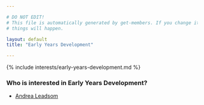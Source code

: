 ```yaml
---

# DO NOT EDIT!
# This file is automatically generated by get-members. If you change it, bad
# things will happen.

layout: default
title: "Early Years Development"

---
```


{% include interests/early-years-development.md %}

### Who is interested in Early Years Development?


* [Andrea Leadsom](/members/andrea-leadsom.html)
